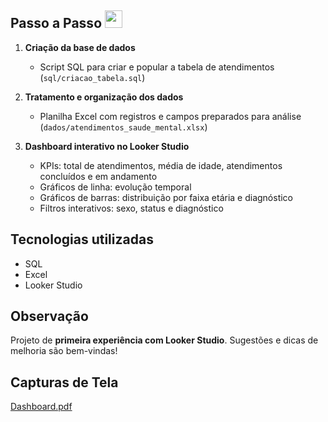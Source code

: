 
## Passo a Passo  <img src="https://media.giphy.com/media/hvRJCLFzcasrR4ia7z/giphy.gif" width="28px" height="28px">

1. **Criação da base de dados**  
   - Script SQL para criar e popular a tabela de atendimentos (`sql/criacao_tabela.sql`)  

2. **Tratamento e organização dos dados**  
   - Planilha Excel com registros e campos preparados para análise (`dados/atendimentos_saude_mental.xlsx`)  

3. **Dashboard interativo no Looker Studio**  
   - KPIs: total de atendimentos, média de idade, atendimentos concluídos e em andamento  
   - Gráficos de linha: evolução temporal  
   - Gráficos de barras: distribuição por faixa etária e diagnóstico  
   - Filtros interativos: sexo, status e diagnóstico  

## Tecnologias utilizadas
- SQL  
- Excel  
- Looker Studio  

## Observação
Projeto de **primeira experiência com Looker Studio**. Sugestões e dicas de melhoria são bem-vindas!

## Capturas de Tela
[Dashboard.pdf](https://github.com/user-attachments/files/22394672/Dashboard.pdf) 

